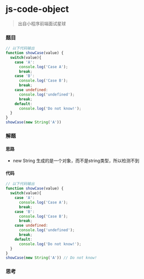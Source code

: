# js-code-object

> 出自小程序前端面试星球

### 题目

```javascript
// 以下代码输出
function showCase(value) {
  switch(value){
    case 'A':
      console.log('Case A');
      break;
    case 'B':
      console.log('Case B');
      break;
    case undefined:
      console.log('undefined');
      break;
    default:
      console.log('Do not know!');
  }
}
showCase(new String('A'))
```



### 解题

#### 思路

* new String 生成的是一个对象，而不是string类型，所以检测不到

#### 代码

```javascript
// 以下代码输出
function showCase(value) {
  switch(value){
    case 'A':
      console.log('Case A');
      break;
    case 'B':
      console.log('Case B');
      break;
    case undefined:
      console.log('undefined');
      break;
    default:
      console.log('Do not know!');
  }
}
showCase(new String('A')) // Do not know! 
```





### 思考

